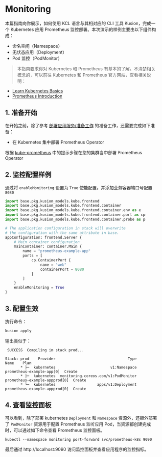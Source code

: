 # Monitoring

本篇指南向你展示，如何使用 KCL 语言与其相对应的 CLI 工具 Kusion，完成一个 Kubernetes 应用 Prometheus 监控部署。本次演示的样例主要由以下组件构成：

- 命名空间（Namespace）
- 无状态应用（Deployment）
- Pod 监控（PodMonitor）

> 本指南要求你对 Kubernetes 和 Prometheus 有基本的了解。不清楚相关概念的，可以前往 Kubernetes 和 Prometheus 官方网站，查看相关说明：

- [Learn Kubernetes Basics](https://kubernetes.io/docs/tutorials/kubernetes-basics/)
- [Prometheus Introduction](https://prometheus.io/docs/introduction/overview/)

## 1. 准备开始

在开始之前，除了参考 [部署应用服务/准备工作](./1-deploy-server.md#1-%E5%87%86%E5%A4%87%E5%B7%A5%E4%BD%9C) 的准备工作，还需要完成如下准备：

- 在 Kubernetes 集中部署 Prometheus Operator

根据 [kube-prometheus](https://github.com/prometheus-operator/kube-prometheus) 中的提示步骤在您的集群当中部署 Prometheus Operator

## 2. 监控配置样例

通过将 `enableMonitoring` 设置为 `True` 使能配置，并添加业务容器端口号配置 `8080`

```py
import base.pkg.kusion_models.kube.frontend
import base.pkg.kusion_models.kube.frontend.container
import base.pkg.kusion_models.kube.frontend.container.env as e
import base.pkg.kusion_models.kube.frontend.container.port as cp
import base.pkg.kusion_models.kube.frontend.container.probe as p

# The application configuration in stack will overwrite 
# the configuration with the same attribute in base.
appConfiguration: frontend.Server {
    # Main container configuration
    mainContainer: container.Main {
        name = "prometheus-example-app"
        ports = [
            cp.ContainerPort {
                name = "web"
                containerPort = 8080
            }
        ]
    }
    enableMonitoring = True
}
```

## 3. 配置生效

执行命令：

```bash
kusion apply
```

输出类似于：

```
 SUCCESS  Compiling in stack prod...                                                                                                  

Stack: prod    Provider                                 Type                           Name    Plan
       * ├─  kubernetes                         v1:Namespace      prometheus-example-app[0]  Create
       * ├─  kubernetes  monitoring.coreos.com/v1:PodMonitor  prometheus-example-appprod[0]  Create
       * └─  kubernetes                   apps/v1:Deployment  prometheus-example-appprod[0]  Create
```

## 4. 查看监控面板

可以看到，除了部署 kubernetes `Deployment` 和 `Namespace` 资源外，还额外部署了 `PodMonitor` 资源用于配置 Prometheus 监听应用 Pod，当资源都创建完成时，可以通过如下命令查看 Prometheus 监控面板。

```
kubectl --namespace monitoring port-forward svc/prometheus-k8s 9090
```

最后通过 http://localhost:9090 访问监控面板并查看应用程序的监控指标。
